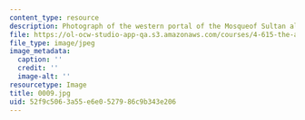 ```yaml
---
content_type: resource
description: Photograph of the western portal of the Mosqueof Sultan al-Zahir Baybars.
file: https://ol-ocw-studio-app-qa.s3.amazonaws.com/courses/4-615-the-architecture-of-cairo-spring-2002/52f9c5063a55e6e0527986c9b343e206_0009.jpg
file_type: image/jpeg
image_metadata:
  caption: ''
  credit: ''
  image-alt: ''
resourcetype: Image
title: 0009.jpg
uid: 52f9c506-3a55-e6e0-5279-86c9b343e206
---
```

